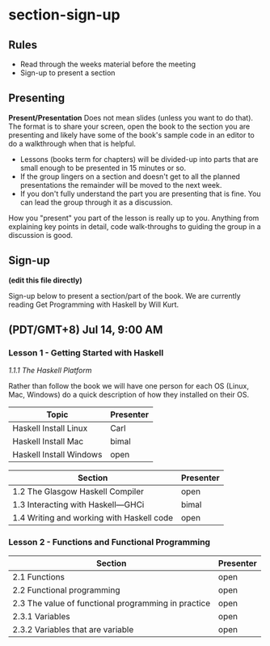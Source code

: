 # section-sign-up

## Rules
- Read through the weeks material before the meeting
- Sign-up to present a section

## Presenting
**Present/Presentation** Does not mean slides (unless you want to do that). The format is to share your screen, open the book to the section you are presenting and likely have some of the book's sample code in an editor to do a walkthrough when that is helpful. 

- Lessons (books term for chapters) will be divided-up into parts that are small enough to be presented in 15 minutes or so.
- If the group lingers on a section and doesn't get to all the planned presentations the remainder will be moved to the next week.
- If you don't fully understand the part you are presenting that is fine. You can lead the group through it as a discussion.

How you "present" you part of the lesson is really up to you. Anything from explaining key points in detail, code walk-throughs to guiding the group in a discussion is good.

## Sign-up

**(edit this file directly)**

Sign-up below to present a section/part of the book. We are currently reading Get Programming with Haskell by Will Kurt.

## (PDT/GMT+8) Jul 14, 9:00 AM

### Lesson 1 - Getting Started with Haskell

*1.1.1 The Haskell Platform*

Rather than follow the book we will have one person for each OS (Linux, Mac, Windows) do a quick description of how they installed on their OS.

| Topic | Presenter |
| - | - |
| Haskell Install Linux | Carl |
| Haskell Install Mac | bimal |
| Haskell Install Windows | open |


| Section | Presenter |
| - | - |
| 1.2 The Glasgow Haskell Compiler | open |
| 1.3 Interacting with Haskell—GHCi | bimal |
| 1.4  Writing and working with Haskell code | open |


### Lesson 2 - Functions and Functional Programming

| Section | Presenter |
| - | - |
| 2.1 Functions | open |
| 2.2 Functional programming | open |
| 2.3  The value of functional programming in practice | open |
| 2.3.1 Variables | open |
| 2.3.2 Variables that are variable | open |

